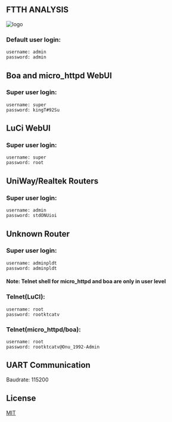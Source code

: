 ## FTTH ANALYSIS
![logo](https://encrypted-tbn0.gstatic.com/images?q=tbn:ANd9GcSawdJZAuoGAkPTX1GkFDYHiKeMA1zrK-7KDw&usqp=CAU)
### Default user login: 
```
username: admin
password: admin
```
## Boa and micro_httpd WebUI
### Super user login:
```
username: super
password: kingT#92Su
```
## LuCi WebUI
### Super user login:
```
username: super
password: root
```
## UniWay/Realtek Routers 
### Super user login:
```
username: admin
password: stdONUioi
```
## Unknown Router
### Super user login:
```
username: adminpldt
password: adminpldt
```
#### Note: Telnet shell for micro_httpd and boa are only in user level
### Telnet(LuCI):
```
username: root
password: rootktcatv
```
### Telnet(micro_httpd/boa):
```
username: root
password: rootktcatv@Onu_1992-Admin
```
## UART Communication
Baudrate: 115200

## License
[MIT](https://choosealicense.com/licenses/mit/)
